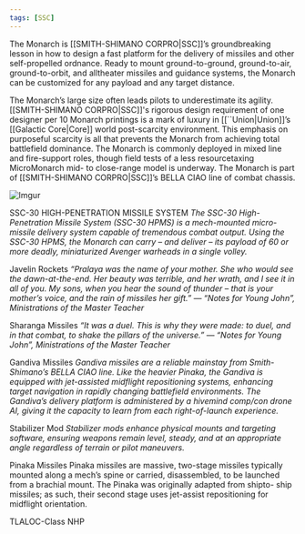 ```yaml
---
tags: [SSC]
---
```


The Monarch is [[SMITH-SHIMANO CORPRO|SSC]]’s groundbreaking lesson in how to design a fast platform for the delivery of missiles and other self-propelled ordnance. Ready to mount ground-to-ground, ground-to-air, ground-to-orbit, and alltheater missiles and guidance systems, the Monarch can be customized for any payload and any target distance.

The Monarch’s large size often leads pilots to underestimate its agility. [[SMITH-SHIMANO CORPRO|SSC]]'s rigorous design requirement of one designer per 10 Monarch printings is a mark of luxury in [[``Union|Union]]’s [[Galactic Core|Core]] world post-scarcity environment. This emphasis on purposeful scarcity is all that prevents the Monarch from achieving total battlefield dominance. The Monarch is commonly deployed in mixed line and fire-support roles, though field tests of a less resourcetaxing MicroMonarch mid- to close-range model is underway. The Monarch is part of [[SMITH-SHIMANO CORPRO|SSC]]’s BELLA CIAO line of combat chassis.

![Imgur](https://i.imgur.com/GgkMNSu.png)

SSC-30 HIGH-PENETRATION MISSILE SYSTEM
	*The SSC-30 High-Penetration Missile System (SSC-30 HPMS) is a mech-mounted micro-missile delivery system capable of tremendous combat output. Using the SSC-30 HPMS, the Monarch can carry – and deliver – its payload of 60 or more deadly, miniaturized Avenger warheads in a single volley.*

Javelin Rockets
	*“Pralaya was the name of your mother. She who would see the dawn-at-the-end. Her beauty was terrible, and her wrath, and I see it in all of you. My sons, when you hear the sound of thunder – that is your mother’s voice, and the rain of missiles her gift.”*
	*— “Notes for Young John”,
	Ministrations of the Master Teacher*

Sharanga Missiles
	*“It was a duel. This is why they were made: to duel, and in that combat, to shake the pillars of the universe.”*
	*— “Notes for Young John”,
	Ministrations of the Master Teacher*

Gandiva Missiles
	*Gandiva missiles are a reliable mainstay from Smith-Shimano’s BELLA CIAO line. Like the heavier Pinaka, the Gandiva is equipped with jet-assisted midflight repositioning systems, enhancing target navigation in rapidly changing battlefield environments. The Gandiva’s delivery platform is administered by a hivemind comp/con drone AI, giving it the capacity to learn from each right-of-launch experience.*

Stabilizer Mod
	*Stabilizer mods enhance physical mounts and targeting software, ensuring weapons remain level, steady, and at an appropriate angle regardless of terrain or pilot maneuvers.*

Pinaka Missiles
Pinaka missiles are massive, two-stage missiles typically mounted along a mech’s spine or carried, disassembled, to be launched from a brachial mount. The Pinaka was originally adapted from shipto- ship missiles; as such, their second stage uses jet-assist repositioning for midflight orientation.

TLALOC-Class NHP


